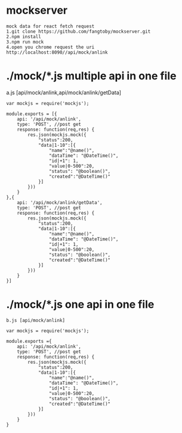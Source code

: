 # mockserver
 	mock data for react fetch request
	1.git clone https://github.com/fangtoby/mockserver.git
	2.npm install
	3.npm run mock
	4.open you chrome request the uri http://localhost:8090//api/mock/anlink

# ./mock/*.js multiple api in one file

 a.js [api/mock/anlink,api/mock/anlink/getData]

	var mockjs = require('mockjs');

	module.exports = [{
		api: '/api/mock/anlink',
		type: 'POST', //post get
		response: function(req,res) {
			res.json(mockjs.mock({
		        "status":200,
		        "data|1-10":[{
		            "name":"@name()",
		            "dataTime": "@DateTime()",
		            "id|+1": 1,
		            "value|0-500":20,
		            "status": "@boolean()",
		            "created":"@DateTime()"
		        }]
		    }))
		}
	},{
		api: '/api/mock/anlink/getData',
		type: 'POST', //post get
		response: function(req,res) {
			res.json(mockjs.mock({
		        "status":200,
		        "data|1-10":[{
		            "name":"@name()",
		            "dataTime": "@DateTime()",
		            "id|+1": 1,
		            "value|0-500":20,
		            "status": "@boolean()",
		            "created":"@DateTime()"
		        }]
		    }))
		}
	}]

# ./mock/*.js one api in one file

	b.js [api/mock/anlink]

	var mockjs = require('mockjs');

	module.exports ={
		api: '/api/mock/anlink',
		type: 'POST', //post get
		response: function(req,res) {
			res.json(mockjs.mock({
		        "status":200,
		        "data|1-10":[{
		            "name":"@name()",
		            "dataTime": "@DateTime()",
		            "id|+1": 1,
		            "value|0-500":20,
		            "status": "@boolean()",
		            "created":"@DateTime()"
		        }]
		    }))
		}
	}


